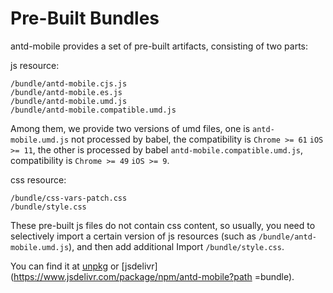 # Pre-Built Bundles

antd-mobile provides a set of pre-built artifacts, consisting of two parts:

js resource:

```text
/bundle/antd-mobile.cjs.js
/bundle/antd-mobile.es.js
/bundle/antd-mobile.umd.js
/bundle/antd-mobile.compatible.umd.js
```

Among them, we provide two versions of umd files, one is `antd-mobile.umd.js` not processed by babel, the compatibility is `Chrome >= 61` `iOS >= 11`, the other is processed by babel `antd-mobile.compatible.umd.js`, compatibility is `Chrome >= 49` `iOS >= 9`.

css resource:

```text
/bundle/css-vars-patch.css
/bundle/style.css
```

These pre-built js files do not contain css content, so usually, you need to selectively import a certain version of js resources (such as `/bundle/antd-mobile.umd.js`), and then add additional Import `/bundle/style.css`.

You can find it at [unpkg](https://unpkg.com/browse/antd-mobile@5/bundle/) or [jsdelivr](https://www.jsdelivr.com/package/npm/antd-mobile?path =bundle).
